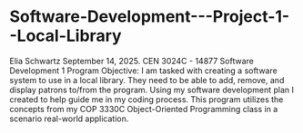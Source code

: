 # Software-Development---Project-1--Local-Library

Elia Schwartz
September 14, 2025.
CEN 3024C - 14877 Software Development 1
Program Objective: I am tasked with creating a software system to use in a local library.
They need to be able to add, remove, and display patrons to/from the program.
Using my software development plan I created to help guide me in my
coding process. This program utilizes the concepts from my COP 3330C
 Object-Oriented Programming class in a scenario real-world application.
